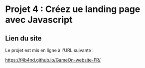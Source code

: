 # Projet 4 : Créez ue landing page avec Javascript


## Lien du site 
Le projet est mis en ligne à l'URL suivante : 

https://f4b4nd.github.io/GameOn-website-FR/

